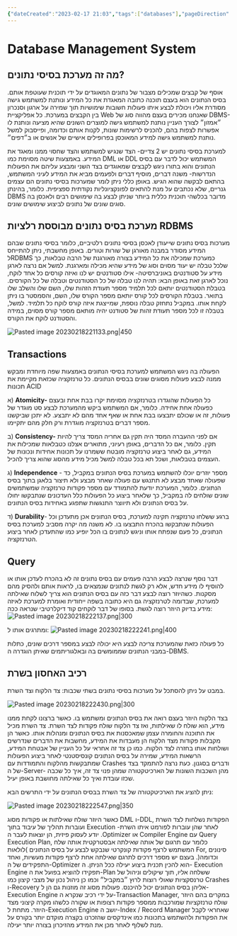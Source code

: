 ```yaml
---
{"dateCreated":"2023-02-17 21:03","tags":["databases"],"pageDirection":"rtl","dg-publish":true,"permalink":"/computer-science/databases/database-management-system/","dgPassFrontmatter":true}
---
```




# Database Management System

## מה זה מערכת בסיסי נתונים?
אוסף של קבצים שמכילים מצבור של נתונים המאוגדים על ידי תוכנית שעוטפת אותם. בסיס הנתונים הוא בעצם תוכנה כתובה המאגדת את כל המידע ונותנת למשתמש גישה מסודרת אליו ויכולת לבצע איתו פעולות חשובות שימושיות תוך שמירה על ארגון וסנכרון בין הקבצים במערכת.
כל אפליקציית Web שאנחנו מכירים בעצם מהווה סוג של DBMS- ״אמזון״ לצורך העניין נותנת למשתמש גישה למוצרים השונים שהיא מציעה ונותנת לו אפשרות לצפות בהם, להכניס לרשימות שונות, לקנות אותם וכדומה, ופייסבוק למשל נותנת
למשתמש גישה למידע המאוכסן בפרופילים אישיים של אנשים או ב״דפים״.

למערכת בסיסי נתונים יש 2 צדיים- הצד שנגיש למשתמש והצד שחסוי ממנו ומאגד את המידע. באמצעות שיטה מסוימת כמו DML או DDL המשתמש יכול לדבר עם בסיס הנתונים והוא בתורו ניגש לקבצים שמאוגדים בצד השני ומבצע עליהם את הפעולות הנדרשות- משנה דברים, מוסיף דברים ולפעמים מביא את המידע לעיני המשתמש, בהתאם לבקשה שהוא הגיש. באופן כללי ניתן לומר שמערכות בסיסי נתונים הם עצמים גנריים, שלא נכתבים על מנת להתאים לפונקציונליות נקודתית
ספציפית. כלומר, בהינתן DBMS מדובר בכלשהי תוכנית כללית ביותר שניתן לבצע בה שימושים רבים ולאכסן בה סוגים שונים של נתונים לביצוע שימושים שונים.

## מערכת בסיס נתונים מבוססת רלציות RDBMS
מערכות בסיס נתונים שייעודן לאכסן בסיסי נתונים רלטיביים, כלומר בסיסי נתונים שבהם המידע מסודר במבנה מאורגן של שורות וטורים. באופן מחשבתי, ניתן להתייחס לRDBMS כמערכת שמכילה את כל המידע בצורה מאורגנת של הרבה טבלאות, כך שלכל טבלה יש יעוד מסוים וסוג של מידע שהיא מכילה ומארגנת. למשל אם נרצה לארגן מידע על סטודנטים באוניברסיטה- אילו סטודנטים יש לנו ואיזה קורסים כל אחד לוקח, נוכל לארגן זאת באופן הבא: תהיה לנו טבלה של כל הסטודנטים וטבלה של כל הקורסים. בטבלת הסטודנטים יותאם לכל תלמיד מספר תעודת הזהות שלו, השם שלו והשלב שלו בתואר. בטבלת הקורסים לכל קורס יותאם מספר הקורס שלו, השם, והסמסטר בו ניתן לקחת אותו. במקביל נתחזק טבלה נוספת, שמייצגת איזה קורס לוקח כל תלמיד. למשל, בטבלה זו לכל מספר תעודת זהות של סטודנט יהיה מותאם מספר קורס מסוים, במידה והסטודנט לוקח את הקורס.

![Pasted image 20230218221133.png|450](/img/user/Assets/Pasted%20image%2020230218221133.png)

## Transactions
הפעולה בה ניגש המשתמש למערכת בסיסי הנתונים באמצעות שפה מיוחדת ומבקש ממנה לבצע פעולות מסוגים שונים בבסיס הנתונים. כל טרנזקציה שכזאת מקיימת את תכונות ACID

א) __Atomicity-__ כל הפעולות שהוגדרו בטרנזקציה מסוימת יקרו בבת אחת ובעצם כפעולה אחת אחידה. כלומר, אם המשתמש ביקש מהמערכת לבצע סט מוגדר של פעולות, זה או שכולם יתבצעו בבת אחת או שאף אחד מהם לא יתבצע. לא יתכן שביקשנו מספר דברים בטרנזקציה מוגדרת ורק חלק מהם יתקיימו.

ב) __Consistency-__ אם לפני ההעברה המסד היה תקין גם אחריה המסד צריך להיות תקין. כלומר, אם כל הדברים, באופן רעיוני, מתוארים אצלנו כטבלאות שמכילות את המידע, גם לאחר ביצוע טרנזקציה מובטח ששמרנו על תכונות אחידות ונכונות של העצמים בטבלאות, ושכל תא בכל טבלה למשל מכיל מידע מהסוג שהוא צריך להכיל.

ג) __Independence__ - מספר יוזרים יוכלו להשתמש במערכת בסיס הנתונים במקביל, כד שפעולה שאחד מבצע לא תתנגש עם פעולה שאחר מבצע ולא תיצור בלאגן בתוך בסיס הנתונים. כלומר, המערכת יודעת להתמודד עם מספר פקודות טרנזקציה שמשתמשים שונים שולחים לה במקביל, כך שלאחר ביצוע כל הפעולות כלל העדכונים שנתבקשו יחולו על בסיס הנתונים ולא תיווצר התנגשות שתפגע באחידות בסיס הנתונים.

ד) __Durability__- ברגע ששלחו טרנזקציה תקינה למערכת, בסיס הנתונים אכן מתעדכן וכל הפעולות שנתבקשו בהכרח התבצעו בו. לא משנה מה יקרה מסביב למערכת בסיס הנתונים, כל פעם שנפתח אותו וניגש לנתונים בו הכל יופיע כמו שהתעדכן לאחר ביצוע הטרנזקציה.

## Query
דבר נוסף שנרצה לבצע הרבה פעמים עם בסיס נתונים זה לא בהכרח לעדכן אותו או להוסיף לו מידע חדש, אלא רק לגשת לנתונים שנמצאים בו, לראות אותם ולהסיק מהם מסקנות. כשהיוזר רוצה לבצע דבר כזה עם בסיס הנתונים הוא צריך לשלוח שאילתה למערכת, שבדומה לטרנזקציה גם היא כתובה בשפה ייחודית ואומרת למערכת לאיזה מידע בדיוק היוזר רוצה לגשת. בסופו של דבר לוקחים קוד דיקלרטיבי שנראה ככה:
![Pasted image 20230218222137.png|300](/img/user/Assets/Pasted%20image%2020230218222137.png)

ומתרגים אותו ל:
![Pasted image 20230218222241.png|400](/img/user/Assets/Pasted%20image%2020230218222241.png)

כל פעולה כזאת שהמערכת צריכה לבצע היא יכולה לבצע במספר דרכים שונים, כתלות במבני הנתונים שממומשים בה ובאלגוריתמים שאיתן הוגדרה ה-DBMS.

## רכיב האחסון בשרת
במבט על ניתן להסתכל על מערכות בסיסי נתונים בשתי שכבות: צד הלקוח וצד השרת.

![Pasted image 20230218222430.png|300](/img/user/Assets/Pasted%20image%2020230218222430.png)

בצד הלקוח היוזר בעצם רואה את בסיס הנתונים ומשתמש בו. כאשר ברצונו לקחת ממנו מידע, הוא שולח לו שאילתות, ואז צד הלקוח שולח פקודות לצד השרת. צד השרת מכיל את התוכנה והחומרה עצמן שמאכסנות את בסיס הנתונים ומנהלות אותו. כאשר הן מקבלות פקודות מצד הלקוח הן מעבדות את המידע, מחשבות את הדברים שנדרשים ושולחות אותו בחזרה לצד הלקוח. כמו כן צד זה אחראי על כל העניין של אבטחת המידע, הרשאות המידע, שמירה על בסיס הנתונים קונסיסטנטי לאחר ביצוע הפעולות שמתבקשות מהלקוח והתמודדות עם Crashes ודברים בסגנון. כעת נרצה להתמקד בצד של ה-Server- מהן השכבות השונות של הארכיטקטורה שמהן פנוי צד זה, איך כל שכבה שכזו עובדת ואיך כל שאילתה מחושבת באופן יעיל.

ניתן להציג את הארכיטקטורה של צד השרת בבסיס הנתונים על ידי התרשים הבא:

![Pasted image 20230218222547.png|350](/img/user/Assets/Pasted%20image%2020230218222547.png)

כאשר היוזר שולח שאילתות או פקודות מסוג DML ו-DDL, הפקודות נשלחות לצד השרת ועוברות תהליך של עיבוד בתוך Execution -לאחר שהן עוברות לפורמט איתו השרת יודע לעסוק פיזית, הן יוצאות לעבר ה .Optimizer או Compiler Engine עם Query Execution Plan, כלומר עם תרגום של אותה שאילתה אבסטרקטית אותה שלח המשתמש לרצף פקודות קונקרטי שנבקש לבצע על בסיס הנתונים )לולאות For, סינונים וכדומה(. בעצם יש מספר דרכים לתרגם שאילתה אחת לרצף פקודות מעשיות, ואחד התפקידים של ה-Optimizer הוא להכין תכנית ביצוע יעילה ככל הניתן. ה- Execution Engine תפקידו להוציא בפועל את ה-Plan ששלחה אליו, תוך שיקולים וניהול של טרנסקציות שאולי רוצות לרוץ ״במקביל״ וכמו כן ניהול נכון של מצבי קיצון כמו Crashes ו-Recovery אליהן בסיס הנתונים יכול להיכנס. פעולות מסוג זה מוזנות
גם הן ל-Execution Engine על ידי רכיב שנקרא ה-Transaction Manager, במקרים בהם היוזר שולח טרנזקציות שמורכבות ממספר פקודות רצופות או שקורה כלשהו מקרה קיצוני מצד היוזר. מתחת ל-Execution Engine יושב ה-Index / Record Manager שאחראי לקבל את הפקודות ולהשתמש בתכונות כמו אינדקסים שהזכרנו בקצרה מוקדם יותר בקורס על מנת לשלוף לאחר מכן את המידע מהזיכרון בצורה יותר יעילה. 